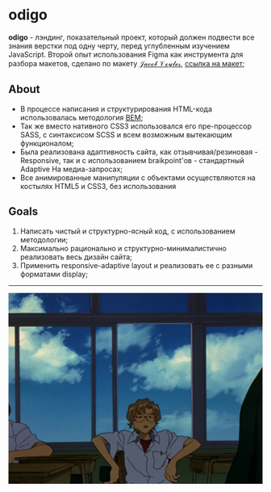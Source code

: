 # odigo

**odigo** - лэндинг, показательный проект, который должен подвести все знания верстки под одну черту, перед углубленным изучением JavaScript. Второй опыт использования Figma как инструмента для разбора макетов, сделано по макету [𝒥𝒶𝒸ℴ𝒷 𝒱ℴ𝓎𝓁ℯ𝓈](https://dribbble.com/Jacobvoyles), [ссылка на макет](https://dribbble.com/shots/4969978-Travel-Landing-page-Freebie);

## About

* В процессе написания и структурирования HTML-кода использовалась методология [BEM](https://ru.bem.info/methodology/quick-start/);
* Так же вместо нативного CSS3 использовался его пре-процессор SASS, с синтаксисом SCSS и всем возможным вытекающим функционалом;
* Была реализована адаптивность сайта, как отзывчивая/резиновая - Responsive, так и с использованием braikpoint'ов - стандартный Adaptive На медиа-запросах;
* Все анимированные манипуляции с объектами осуществляются на костылях HTML5 и CSS3, без использования

## Goals

1. Написать чистый и структурно-ясный код, с использованием методологии;
2. Максимально рационально и структурно-минималистично реализовать весь дизайн сайта;
3. Применить responsive-adaptive layout и реализовать ее с разными форматами display;

***
![](img/main/offtop.jpg)
